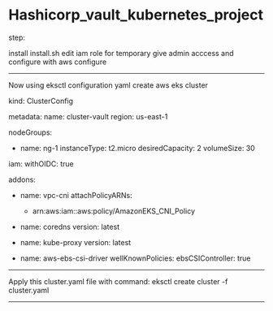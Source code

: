 # Hashicorp_vault_kubernetes_project



step:

install install.sh
edit iam role for temporary give admin acccess and configure with aws configure

******************************************************************************************
Now using eksctl configuration yaml create aws eks cluster

kind: ClusterConfig

metadata:
  name: cluster-vault
  region: us-east-1

nodeGroups:
  - name: ng-1
    instanceType: t2.micro
    desiredCapacity: 2
    volumeSize: 30


iam:
  withOIDC: true

addons:

- name: vpc-cni
  attachPolicyARNs:
    - arn:aws:iam::aws:policy/AmazonEKS_CNI_Policy

- name: coredns
  version: latest

- name: kube-proxy
  version: latest

- name: aws-ebs-csi-driver
  wellKnownPolicies:
    ebsCSIController: true
********************************

Apply this cluster.yaml file with command:  eksctl create cluster -f cluster.yaml


*********************************************************************

